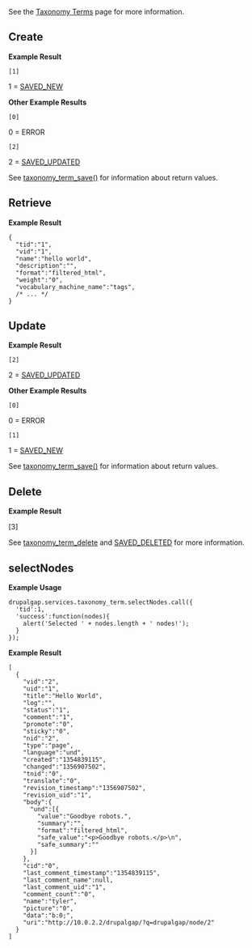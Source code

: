 See the [Taxonomy Terms](../Entities/Taxonomy_Terms) page for more information.

## Create

**Example Result**

`[1]`

1 = [SAVED_NEW](http://api.drupal.org/api/drupal/includes%21common.inc/constant/SAVED_NEW/7)

**Other Example Results**

`[0]`

0 = ERROR

`[2]`

2 = [SAVED_UPDATED](http://api.drupal.org/api/drupal/includes%21common.inc/constant/SAVED_UPDATED/7)

See [taxonomy_term_save()](http://api.drupal.org/api/drupal/modules%21taxonomy%21taxonomy.module/function/taxonomy_term_save/7) for information about return values.

## Retrieve

**Example Result**

```
{
  "tid":"1",
  "vid":"1",
  "name":"hello world",
  "description":"",
  "format":"filtered_html",
  "weight":"0",
  "vocabulary_machine_name":"tags",
  /* ... */
}
```

## Update

**Example Result**

`[2]`

2 = [SAVED_UPDATED](http://api.drupal.org/api/drupal/includes%21common.inc/constant/SAVED_UPDATED/7)

**Other Example Results**

`[0]`

0 = ERROR

`[1]`

1 = [SAVED_NEW](http://api.drupal.org/api/drupal/includes%21common.inc/constant/SAVED_NEW/7)

See [taxonomy_term_save()](http://api.drupal.org/api/drupal/modules%21taxonomy%21taxonomy.module/function/taxonomy_term_save/7) for information about return values.

## Delete

**Example Result**

[3]

See [taxonomy_term_delete](http://api.drupal.org/api/drupal/modules%21taxonomy%21taxonomy.module/function/taxonomy_term_delete/7) and [SAVED_DELETED](http://api.drupal.org/api/drupal/includes%21common.inc/constant/SAVED_DELETED/7) for more information.

## selectNodes

**Example Usage**

```
drupalgap.services.taxonomy_term.selectNodes.call({
  'tid':1,
  'success':function(nodes){
    alert('Selected ' + nodes.length + ' nodes!');
  }
});
```

**Example Result**

```
[
  {
    "vid":"2",
    "uid":"1",
    "title":"Hello World",
    "log":"",
    "status":"1",
    "comment":"1",
    "promote":"0",
    "sticky":"0",
    "nid":"2",
    "type":"page",
    "language":"und",
    "created":"1354839115",
    "changed":"1356907502",
    "tnid":"0",
    "translate":"0",
    "revision_timestamp":"1356907502",
    "revision_uid":"1",
    "body":{
      "und":[{
        "value":"Goodbye robots.",
        "summary":"",
        "format":"filtered_html",
        "safe_value":"<p>Goodbye robots.</p>\n",
        "safe_summary":""
      }]
    },
    "cid":"0",
    "last_comment_timestamp":"1354839115",
    "last_comment_name":null,
    "last_comment_uid":"1",
    "comment_count":"0",
    "name":"tyler",
    "picture":"0",
    "data":"b:0;",
    "uri":"http://10.0.2.2/drupalgap/?q=drupalgap/node/2"
  }
]
```